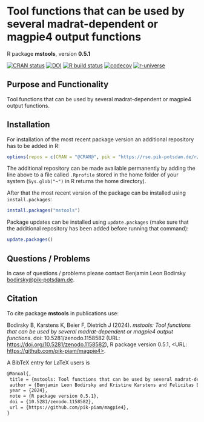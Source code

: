 # Tool functions that can be used by several madrat-dependent or magpie4 output functions

R package **mstools**, version **0.5.1**

[![CRAN status](https://www.r-pkg.org/badges/version/mstools)](https://cran.r-project.org/package=mstools) [![DOI](https://zenodo.org/badge/DOI/10.5281/zenodo.1158582.svg)](https://doi.org/10.5281/zenodo.1158582) [![R build status](https://github.com/pik-piam/magpie4/workflows/check/badge.svg)](https://github.com/pik-piam/magpie4/actions) [![codecov](https://codecov.io/gh/pik-piam/magpie4/branch/master/graph/badge.svg)](https://app.codecov.io/gh/pik-piam/magpie4) [![r-universe](https://pik-piam.r-universe.dev/badges/mstools)](https://pik-piam.r-universe.dev/builds)

## Purpose and Functionality

Tool functions that can be used by several madrat-dependent or magpie4 output functions.


## Installation

For installation of the most recent package version an additional repository has to be added in R:

```r
options(repos = c(CRAN = "@CRAN@", pik = "https://rse.pik-potsdam.de/r/packages"))
```
The additional repository can be made available permanently by adding the line above to a file called `.Rprofile` stored in the home folder of your system (`Sys.glob("~")` in R returns the home directory).

After that the most recent version of the package can be installed using `install.packages`:

```r 
install.packages("mstools")
```

Package updates can be installed using `update.packages` (make sure that the additional repository has been added before running that command):

```r 
update.packages()
```

## Questions / Problems

In case of questions / problems please contact Benjamin Leon Bodirsky <bodirsky@pik-potsdam.de>.

## Citation

To cite package **mstools** in publications use:

Bodirsky B, Karstens K, Beier F, Dietrich J (2024). _mstools: Tool functions that can be used by several madrat-dependent or magpie4 output functions_. doi: 10.5281/zenodo.1158582 (URL: https://doi.org/10.5281/zenodo.1158582), R package version 0.5.1, <URL: https://github.com/pik-piam/magpie4>.

A BibTeX entry for LaTeX users is

 ```latex
@Manual{,
  title = {mstools: Tool functions that can be used by several madrat-dependent or magpie4 output functions},
  author = {Benjamin Leon Bodirsky and Kristine Karstens and Felicitas Beier and Jan Philipp Dietrich},
  year = {2024},
  note = {R package version 0.5.1},
  doi = {10.5281/zenodo.1158582},
  url = {https://github.com/pik-piam/magpie4},
}
```
